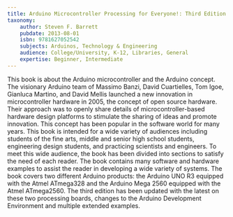 ```yaml
---
title: Arduino Microcontroller Processing for Everyone!: Third Edition
taxonomy:
	author: Steven F. Barrett
	pubdate: 2013-08-01
	isbn: 9781627052542
	subjects: Arduinos, Technology & Engineering
	audience: College/University, K-12, Libraries, General
	expertise: Beginner, Intermediate
---
```

This book is about the Arduino microcontroller and the Arduino concept. The visionary Arduino team of Massimo Banzi, David Cuartielles, Tom Igoe, Gianluca Martino, and David Mellis launched a new innovation in microcontroller hardware in 2005, the concept of open source hardware. Their approach was to openly share details of microcontroller-based hardware design platforms to stimulate the sharing of ideas and promote innovation. This concept has been popular in the software world for many years. This book is intended for a wide variety of audiences including students of the fine arts, middle and senior high school students, engineering design students, and practicing scientists and engineers. To meet this wide audience, the book has been divided into sections to satisfy the need of each reader. The book contains many software and hardware examples to assist the reader in developing a wide variety of systems. The book covers two different Arduino products: the Arduino UNO R3 equipped with the Atmel ATmega328 and the Arduino Mega 2560 equipped with the Atmel ATmega2560. The third edition has been updated with the latest on these two processing boards, changes to the Arduino Development Environment and multiple extended examples.